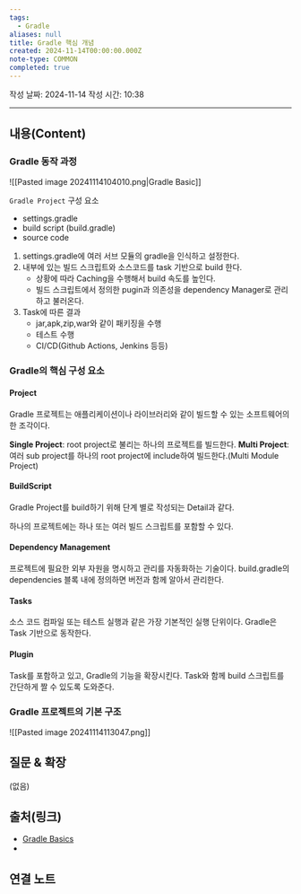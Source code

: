 ```yaml
---
tags:
  - Gradle
aliases: null
title: Gradle 핵심 개념
created: 2024-11-14T00:00:00.000Z
note-type: COMMON
completed: true
---
```

작성 날짜: 2024-11-14
작성 시간: 10:38


----
## 내용(Content)

### Gradle 동작 과정

![[Pasted image 20241114104010.png|Gradle Basic]]

`Gradle Project` 구성 요소
- settings.gradle
- build script (build.gradle)
- source code

1. settings.gradle에 여러 서브 모듈의 gradle을 인식하고 설정한다.
2. 내부에 있는 빌드 스크립트와 소스코드를 task 기반으로 build 한다.
	- 상황에 따라 Caching을 수행해서 build 속도를 높인다.
	- 빌드 스크립트에서 정의한 pugin과 의존성을 dependency Manager로 관리하고 불러온다.
3. Task에 따른 결과
	- jar,apk,zip,war와 같이 패키징을 수행
	- 테스트 수행
	- CI/CD(Github Actions, Jenkins 등등)

### Gradle의 핵심 구성 요소

#### Project

Gradle 프로젝트는 애플리케이션이나 라이브러리와 같이 빌드할 수 있는 소프트웨어의 한 조각이다.

**Single Project**: root project로 불리는 하나의 프로젝트를 빌드한다.
**Multi Project**: 여러 sub project를 하나의 root project에 include하여 빌드한다.(Multi Module Project)

#### BuildScript

Gradle Project를 build하기 위해 단계 별로 작성되는 Detail과 같다.

하나의 프로젝트에는 하나 또는 여러 빌드 스크립트를 포함할 수 있다.

#### Dependency Management

프로젝트에 필요한 외부 자원을 명시하고 관리를 자동화하는 기술이다. build.gradle의 dependencies 블록 내에 정의하면 버전과 함께 알아서 관리한다.

#### Tasks

소스 코드 컴파일 또는 테스트 실행과 같은 가장 기본적인 실행 단위이다. Gradle은 Task 기반으로 동작한다.

#### Plugin

Task를 포함하고 있고, Gradle의 기능을 확장시킨다. Task와 함께 build 스크립트를 간단하게 짤 수 있도록 도와준다.

### Gradle 프로젝트의 기본 구조

![[Pasted image 20241114113047.png]]




## 질문 & 확장

(없음)

## 출처(링크)

- [Gradle Basics](https://docs.gradle.org/current/userguide/gradle_basics.html)
- 
## 연결 노트











